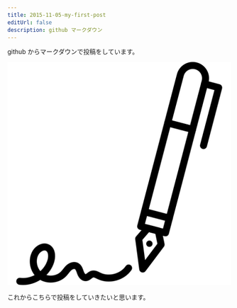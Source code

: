 ```yaml
---
title: 2015-11-05-my-first-post
editUrl: false
description: github マークダウン
---
```


github からマークダウンで投稿をしています。

![記事](../../../../assets/notes/_assets/signature.png)

これからこちらで投稿をしていきたいと思います。
